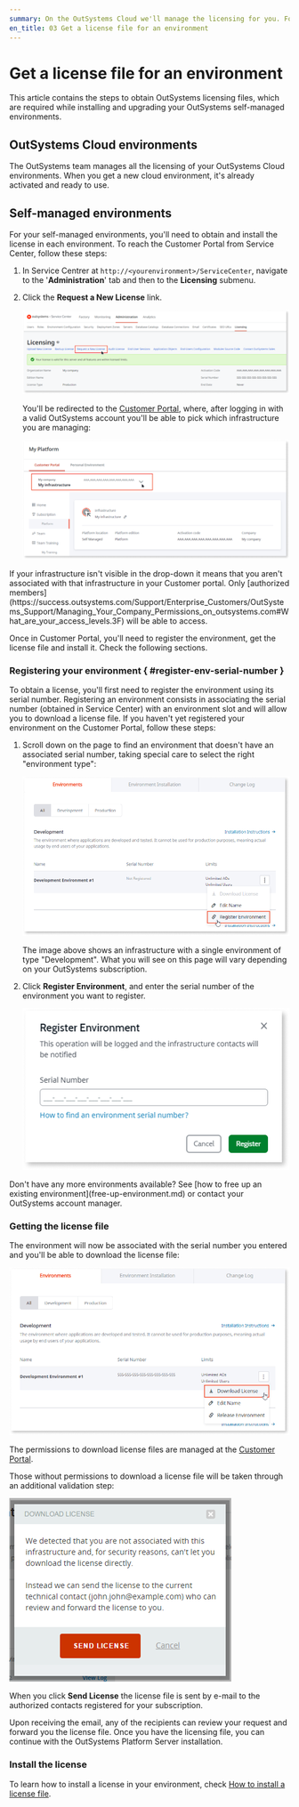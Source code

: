 ```yaml
---
summary: On the OutSystems Cloud we'll manage the licensing for you. For self-managed you need to get a license and install it on your environment. Use the Customer Portal for this.
en_title: 03 Get a license file for an environment
---
```


# Get a license file for an environment

This article contains the steps to obtain OutSystems licensing files, which are required while installing and upgrading your OutSystems self-managed environments.

## OutSystems Cloud environments

The OutSystems team manages all the licensing of your OutSystems Cloud environments. When you get a new cloud environment, it's already activated and ready to use.

## Self-managed environments

For your self-managed environments, you'll need to obtain and install the license in each environment. To reach the Customer Portal from Service Center, follow these steps:

1. In Service Centrer at `http://<yourenvironment>/ServiceCenter`, navigate to the '**Administration**' tab and then to the **Licensing** submenu.

1. Click the **Request a New License** link.

    ![](images/get-license-for-env-sc.png)

    You'll be redirected to the [Customer Portal](http://www.outsystems.com/licensing/), where, after logging in with a valid OutSystems account you'll be able to pick which infrastructure you are managing:

    ![](images/get-license-for-env-1.png)

<div class="info" markdown="1">
If your infrastructure isn't visible in the drop-down it means that you aren't associated with that infrastructure in your Customer portal.
Only [authorized members](https://success.outsystems.com/Support/Enterprise_Customers/OutSystems_Support/Managing_Your_Company_Permissions_on_outsystems.com#What_are_your_access_levels.3F) will be able to access.
</div>

Once in Customer Portal, you'll need to register the environment, get the license file and install it. Check the following sections.

### Registering your environment { #register-env-serial-number }

To obtain a license, you'll first need to register the environment using its serial number. Registering an environment consists in associating the serial number (obtained in Service Center) with an environment slot and will allow you to download a license file. If you haven't yet registered your environment on the Customer Portal, follow these steps:

1. Scroll down on the page to find an environment that doesn't have an associated serial number, taking special care to select the right "environment type":

    ![](images/get-license-for-env-2.png)

    The image above shows an infrastructure with a single environment of type "Development". What you will see on this page will vary depending on your OutSystems subscription.

1. Click **Register Environment**, and enter the serial number of the environment you want to register.

    ![](images/get-license-for-env-3.png)

<div class="info" markdown="1">
Don't have any more environments available? See [how to free up an existing environment](free-up-environment.md) or contact your OutSystems account manager.
</div>

### Getting the license file

The environment will now be associated with the serial number you entered and you'll be able to download the license file:

![](images/get-license-for-env-4.png)

The permissions to download license files are managed at the [Customer Portal](https://success.outsystems.com/Support/Enterprise_Customers/OutSystems_Support/Managing_your_company_permissions_on_outsystems.com#Customer_Portal_permissions).

Those without permissions to download a license file will be taken through an additional validation step:

![](images/get-license-for-env-5.png)

When you click **Send License** the license file is sent by e-mail to the authorized contacts registered for your subscription.

Upon receiving the email, any of the recipients can review your request and forward you the license file. Once you have the licensing file, you can continue with the OutSystems Platform Server installation.

### Install the license

To learn how to install a license in your environment, check [How to install a license file](howto-install-license.md).
